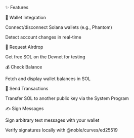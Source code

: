 ✨ Features

🔑 Wallet Integration

Connect/disconnect Solana wallets (e.g., Phantom)

Detect account changes in real-time

💸 Request Airdrop

Get free SOL on the Devnet for testing

💰 Check Balance

Fetch and display wallet balances in SOL

🔄 Send Transactions

Transfer SOL to another public key via the System Program

✍️ Sign Messages

Sign arbitrary text messages with your wallet

Verify signatures locally with @noble/curves/ed25519

